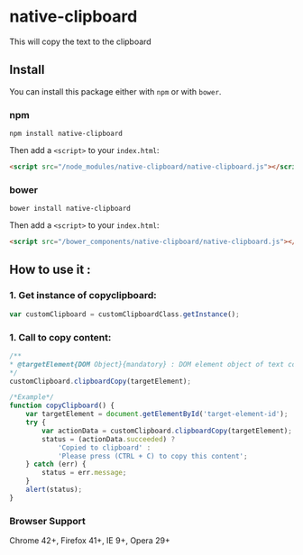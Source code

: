 # native-clipboard
This will copy the text to the clipboard

## Install
You can install this package either with `npm` or with `bower`.


### npm

```shell
npm install native-clipboard
```

Then add a `<script>` to your `index.html`:

```html
<script src="/node_modules/native-clipboard/native-clipboard.js"></script>
```

### bower

```shell
bower install native-clipboard
```

Then add a `<script>` to your `index.html`:

```html
<script src="/bower_components/native-clipboard/native-clipboard.js"></script>
```

## How to use it :

### 1. Get instance of copyclipboard:
```javascript
var customClipboard = customClipboardClass.getInstance();
```

### 1. Call to copy content:
```javascript
/**
* @targetElement{DOM Object}{mandatory} : DOM element object of text container.
*/
customClipboard.clipboardCopy(targetElement);

/*Example*/
function copyClipboard() {
	var targetElement = document.getElementById('target-element-id');
	try {
		var actionData = customClipboard.clipboardCopy(targetElement);
		status = (actionData.succeeded) ?
			'Copied to clipboard' :
			'Please press (CTRL + C) to copy this content';
	} catch (err) {
		status = err.message;
	}
	alert(status);
}
```

### Browser Support
Chrome 42+, Firefox 41+, IE 9+, Opera 29+
